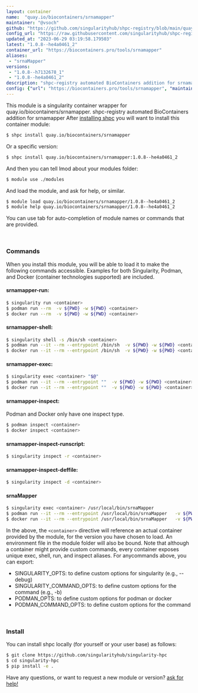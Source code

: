 ```yaml
---
layout: container
name:  "quay.io/biocontainers/srnamapper"
maintainer: "@vsoch"
github: "https://github.com/singularityhub/shpc-registry/blob/main/quay.io/biocontainers/srnamapper/container.yaml"
config_url: "https://raw.githubusercontent.com/singularityhub/shpc-registry/main/quay.io/biocontainers/srnamapper/container.yaml"
updated_at: "2023-06-29 03:19:58.179503"
latest: "1.0.8--he4a0461_2"
container_url: "https://biocontainers.pro/tools/srnamapper"
aliases:
 - "srnaMapper"
versions:
 - "1.0.8--h7132678_1"
 - "1.0.8--he4a0461_2"
description: "shpc-registry automated BioContainers addition for srnamapper"
config: {"url": "https://biocontainers.pro/tools/srnamapper", "maintainer": "@vsoch", "description": "shpc-registry automated BioContainers addition for srnamapper", "latest": {"1.0.8--he4a0461_2": "sha256:e107b89e1cdda16fa428f610ea124b04f53aeee973bcedc8f820c121dd05d4f7"}, "tags": {"1.0.8--h7132678_1": "sha256:836601646e94f18acb5dbac65d67252cdb3a50469ef4ad96d0126d0cf7ce7c88", "1.0.8--he4a0461_2": "sha256:e107b89e1cdda16fa428f610ea124b04f53aeee973bcedc8f820c121dd05d4f7"}, "docker": "quay.io/biocontainers/srnamapper", "aliases": {"srnaMapper": "/usr/local/bin/srnaMapper"}}
---
```


This module is a singularity container wrapper for quay.io/biocontainers/srnamapper.
shpc-registry automated BioContainers addition for srnamapper
After [installing shpc](#install) you will want to install this container module:


```bash
$ shpc install quay.io/biocontainers/srnamapper
```

Or a specific version:

```bash
$ shpc install quay.io/biocontainers/srnamapper:1.0.8--he4a0461_2
```

And then you can tell lmod about your modules folder:

```bash
$ module use ./modules
```

And load the module, and ask for help, or similar.

```bash
$ module load quay.io/biocontainers/srnamapper/1.0.8--he4a0461_2
$ module help quay.io/biocontainers/srnamapper/1.0.8--he4a0461_2
```

You can use tab for auto-completion of module names or commands that are provided.

<br>

### Commands

When you install this module, you will be able to load it to make the following commands accessible.
Examples for both Singularity, Podman, and Docker (container technologies supported) are included.

#### srnamapper-run:

```bash
$ singularity run <container>
$ podman run --rm  -v ${PWD} -w ${PWD} <container>
$ docker run --rm  -v ${PWD} -w ${PWD} <container>
```

#### srnamapper-shell:

```bash
$ singularity shell -s /bin/sh <container>
$ podman run --it --rm --entrypoint /bin/sh  -v ${PWD} -w ${PWD} <container>
$ docker run --it --rm --entrypoint /bin/sh  -v ${PWD} -w ${PWD} <container>
```

#### srnamapper-exec:

```bash
$ singularity exec <container> "$@"
$ podman run --it --rm --entrypoint ""  -v ${PWD} -w ${PWD} <container> "$@"
$ docker run --it --rm --entrypoint ""  -v ${PWD} -w ${PWD} <container> "$@"
```

#### srnamapper-inspect:

Podman and Docker only have one inspect type.

```bash
$ podman inspect <container>
$ docker inspect <container>
```

#### srnamapper-inspect-runscript:

```bash
$ singularity inspect -r <container>
```

#### srnamapper-inspect-deffile:

```bash
$ singularity inspect -d <container>
```


#### srnaMapper

```bash
$ singularity exec <container> /usr/local/bin/srnaMapper
$ podman run --it --rm --entrypoint /usr/local/bin/srnaMapper   -v ${PWD} -w ${PWD} <container> -c " $@"
$ docker run --it --rm --entrypoint /usr/local/bin/srnaMapper   -v ${PWD} -w ${PWD} <container> -c " $@"
```



In the above, the `<container>` directive will reference an actual container provided
by the module, for the version you have chosen to load. An environment file in the
module folder will also be bound. Note that although a container
might provide custom commands, every container exposes unique exec, shell, run, and
inspect aliases. For anycommands above, you can export:

 - SINGULARITY_OPTS: to define custom options for singularity (e.g., --debug)
 - SINGULARITY_COMMAND_OPTS: to define custom options for the command (e.g., -b)
 - PODMAN_OPTS: to define custom options for podman or docker
 - PODMAN_COMMAND_OPTS: to define custom options for the command

<br>

### Install

You can install shpc locally (for yourself or your user base) as follows:

```bash
$ git clone https://github.com/singularityhub/singularity-hpc
$ cd singularity-hpc
$ pip install -e .
```

Have any questions, or want to request a new module or version? [ask for help!](https://github.com/singularityhub/singularity-hpc/issues)